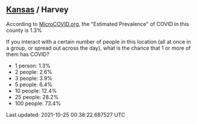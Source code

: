 
## [Kansas](/united-states/kansas) / Harvey

According to [MicroCOVID.org](http://microcovid.org),
the "Estimated Prevalence" of COVID in this county is 1.3%

If you interact with a certain number of people in this location
(all at once in a group, or spread out across the day), what is the chance that
1 or more of them has COVID?

- 1 person: 1.3%
- 2 people: 2.6%
- 3 people: 3.9%
- 5 people: 6.4%
- 10 people: 12.4%
- 25 people: 28.2%
- 100 people: 73.4%

Last updated: 2021-10-25 00:38:22.687527 UTC
